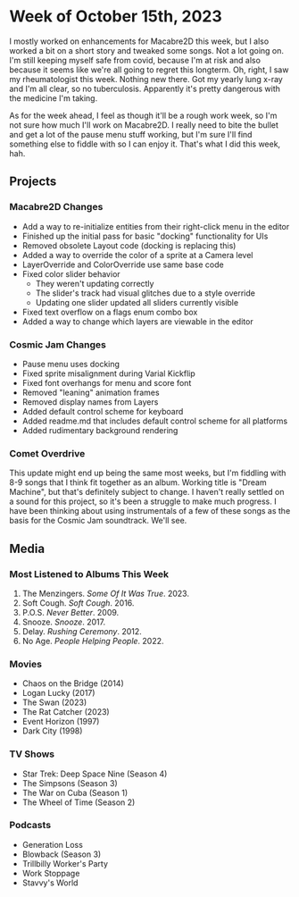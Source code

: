 # Week of October 15th, 2023

I mostly worked on enhancements for Macabre2D this week, but I also worked a bit on a short story and tweaked some songs. Not a lot going on. I'm still keeping myself safe from covid, because I'm at risk and also because it seems like we're all going to regret this longterm. Oh, right, I saw my rheumatologist this week. Nothing new there. Got my yearly lung x-ray and I'm all clear, so no tuberculosis. Apparently it's pretty dangerous with the medicine I'm taking.

As for the week ahead, I feel as though it'll be a rough work week, so I'm not sure how much I'll work on Macabre2D. I really need to bite the bullet and get a lot of the pause menu stuff working, but I'm sure I'll find something else to fiddle with so I can enjoy it. That's what I did this week, hah.

## Projects

### Macabre2D Changes

* Add a way to re-initialize entities from their right-click menu in the editor
* Finished up the initial pass for basic "docking" functionality for UIs 
* Removed obsolete Layout code (docking is replacing this)
* Added a way to override the color of a sprite at a Camera level
* LayerOverride and ColorOverride use same base code
* Fixed color slider behavior
    * They weren't updating correctly
    * The slider's track had visual glitches due to a style override
    * Updating one slider updated all sliders currently visible
* Fixed text overflow on a flags enum combo box
* Added a way to change which layers are viewable in the editor

### Cosmic Jam Changes

* Pause menu uses docking
* Fixed sprite misalignment during Varial Kickflip
* Fixed font overhangs for menu and score font
* Removed "leaning" animation frames
* Removed display names from Layers
* Added default control scheme for keyboard
* Added readme.md that includes default control scheme for all platforms
* Added rudimentary background rendering

### Comet Overdrive

This update might end up being the same most weeks, but I'm fiddling with 8-9 songs that I think fit together as an album. Working title is "Dream Machine", but that's definitely subject to change. I haven't really settled on a sound for this project, so it's been a struggle to make much progress. I have been thinking about using instrumentals of a few of these songs as the basis for the Cosmic Jam soundtrack. We'll see.

## Media

### Most Listened to Albums This Week

1. The Menzingers. *Some Of It Was True*. 2023.
2. Soft Cough. *Soft Cough*. 2016.
3. P.O.S. *Never Better*. 2009.
4. Snooze. *Snooze*. 2017.
5. Delay. *Rushing Ceremony*. 2012.
6. No Age. *People Helping People*. 2022.

### Movies

* Chaos on the Bridge (2014)
* Logan Lucky (2017)
* The Swan (2023)
* The Rat Catcher (2023)
* Event Horizon (1997)
* Dark City (1998)

### TV Shows

* Star Trek: Deep Space Nine (Season 4)
* The Simpsons (Season 3)
* The War on Cuba (Season 1)
* The Wheel of Time (Season 2)

### Podcasts

* Generation Loss
* Blowback (Season 3)
* Trillbilly Worker's Party
* Work Stoppage
* Stavvy's World